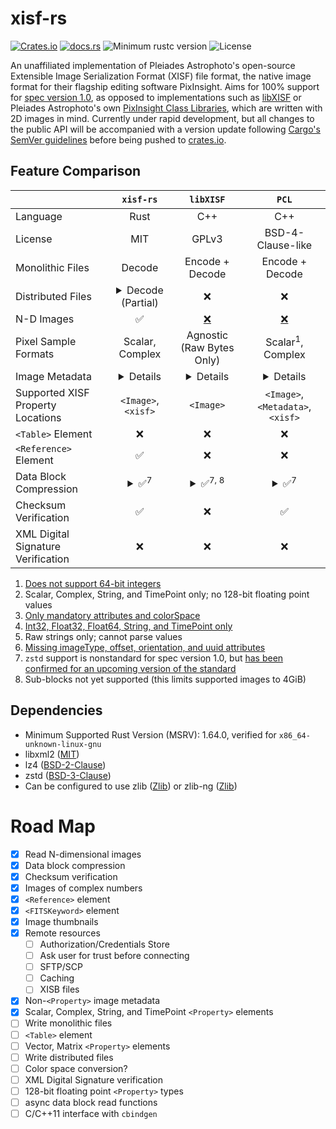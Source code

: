 # xisf-rs

[![Crates.io](https://img.shields.io/crates/v/xisf-rs)](https://crates.io/crates/xisf-rs)
[![docs.rs](https://img.shields.io/docsrs/xisf-rs)](https://docs.rs/xisf-rs)
![Minimum rustc version](https://img.shields.io/badge/rustc-1.64+-lightgray.svg)
![License](https://img.shields.io/crates/l/xisf-rs.svg)

An unaffiliated implementation of Pleiades Astrophoto's open-source Extensible Image Serialization Format (XISF) file format, the native image format for their flagship editing software PixInsight. Aims for 100% support for [spec version 1.0](https://pixinsight.com/doc/docs/XISF-1.0-spec/XISF-1.0-spec.html), as opposed to implementations such as [libXISF](https://gitea.nouspiro.space/nou/libXISF) or Pleiades Astrophoto's own [PixInsight Class Libraries](https://gitlab.com/pixinsight/PCL), which are written with 2D images in mind. Currently under rapid development, but all changes to the public API will be accompanied with a version update following [Cargo's SemVer guidelines](https://doc.rust-lang.org/cargo/reference/semver.html) before being pushed to [crates.io](https://crates.io/crates/xisf-rs).

## Feature Comparison

&nbsp; | `xisf-rs` | `libXISF` | `PCL`
---|:---:|:---:|:---:
Language | Rust | C++ | C++
License | MIT | GPLv3 | BSD-4-Clause-like
Monolithic Files | Decode | Encode + Decode | Encode + Decode
Distributed Files | <details><summary>Decode (Partial)</summary>Supported schemes: `file`, `http`/`https` (basic auth not supported), and `ftp` (credentials must be encoded in URI). No local caching; no XISB files.</details> | ❌ | ❌
N-D Images | ✅ | [❌](https://gitea.nouspiro.space/nou/libXISF/src/commit/8e05a586109a634e3a43aeecc4ca693d00c2104e/libxisf.cpp#L816) | [❌](https://gitlab.com/pixinsight/PCL/-/blob/7cd5ee14f6b209cf03f5b2d1903941ea1a4c8aec/src/pcl/XISFReader.cpp#L2001)
Pixel Sample Formats | Scalar, Complex | Agnostic (Raw Bytes Only) | Scalar<sup>1</sup>, Complex
Image Metadata | <details>Attributes, XISF Properties<sup>2</sup>, FITS Keywords, ICC Profile, RGB Working Space, Display Function, CFA, Resolution, Thumbnail</details> | <details>Attributes<sup>3</sup>, XISF Properties<sup>4</sup>, FITS Keywords<sup>5</sup>, ICC Profile, CFA, Thumbnail</details> | <details>Attributes<sup>6</sup>, XISF Properties, FITS Keywords, ICC Profile, RGB Working Space, Display Function, CFA, Resolution, Thumbnail</details>
Supported XISF Property Locations | `<Image>`, `<xisf>` | `<Image>` | `<Image>`, `<Metadata>`, `<xisf>`
`<Table>` Element | ❌ | ❌ | ❌
`<Reference>` Element | ✅ | ❌ | ❌
Data Block Compression | <details><summary>✅<sup>7</sup></summary>`zlib`, `lz4`, `lz4hc`, `zstd`</details> | <details><summary>✅<sup>7, 8</sup></summary>`zlib`, `lz4`, `lz4hc`, `zstd`</details> | <details><summary>✅<sup>7</sup></summary>`zlib`, `lz4`, `lz4hc`, `zstd`</details>
Checksum Verification | ✅ | ❌ | ✅
XML Digital Signature Verification | ❌ | ❌ | ❌

1. [Does not support 64-bit integers](https://gitlab.com/pixinsight/PCL/-/blob/7cd5ee14f6b209cf03f5b2d1903941ea1a4c8aec/src/pcl/XISFReader.cpp#L599)
2. Scalar, Complex, String, and TimePoint only; no 128-bit floating point values
3. [Only mandatory attributes and colorSpace](https://gitea.nouspiro.space/nou/libXISF/src/commit/8e05a586109a634e3a43aeecc4ca693d00c2104e/libxisf.cpp#L815)
4. [Int32, Float32, Float64, String, and TimePoint only](https://gitea.nouspiro.space/nou/libXISF/src/commit/8e05a586109a634e3a43aeecc4ca693d00c2104e/variant.cpp#L379)
5. Raw strings only; cannot parse values
6. [Missing imageType, offset, orientation, and uuid attributes](https://gitlab.com/pixinsight/PCL/-/blob/7cd5ee14f6b209cf03f5b2d1903941ea1a4c8aec/src/pcl/XISFReader.cpp#L674)
7. `zstd` support is nonstandard for spec version 1.0, but [has been confirmed for an upcoming version of the standard](https://pixinsight.com/forum/index.php?threads/xisf-standard-revision-re-zstd.21230/)
8. Sub-blocks not yet supported (this limits supported images to 4GiB)

## Dependencies
- Minimum Supported Rust Version (MSRV): 1.64.0, verified for `x86_64-unknown-linux-gnu`
- libxml2 ([MIT](https://gitlab.gnome.org/GNOME/libxml2/-/blob/master/Copyright))
- lz4 ([BSD-2-Clause](https://github.com/lz4/lz4/blob/dev/LICENSE))
- zstd ([BSD-3-Clause](https://github.com/facebook/zstd/blob/dev/LICENSE))
- Can be configured to use zlib ([Zlib](https://github.com/madler/zlib/blob/develop/LICENSE)) or zlib-ng ([Zlib](https://github.com/zlib-ng/zlib-ng/blob/develop/LICENSE.md))

# Road Map

- [x] Read N-dimensional images
- [x] Data block compression
- [x] Checksum verification
- [x] Images of complex numbers
- [x] `<Reference>` element
- [x] `<FITSKeyword>` element
- [x] Image thumbnails
- [x] Remote resources
  - [ ] Authorization/Credentials Store
  - [ ] Ask user for trust before connecting
  - [ ] SFTP/SCP
  - [ ] Caching <!-- `tempfile`, `stat` crates; HTTP headers -->
  - [ ] XISB files
- [x] Non-`<Property>` image metadata
- [x] Scalar, Complex, String, and TimePoint `<Property>` elements
- [ ] Write monolithic files
- [ ] `<Table>` element
- [ ] Vector, Matrix `<Property>` elements
- [ ] Write distributed files
- [ ] Color space conversion?
- [ ] XML Digital Signature verification
- [ ] 128-bit floating point `<Property>` types <!-- `rustc_apfloat`? `fixed::F128`? latter supports bytemuck -->
- [ ] async data block read functions <!-- `async_compression` -->
- [ ] C/C++11 interface with `cbindgen`
